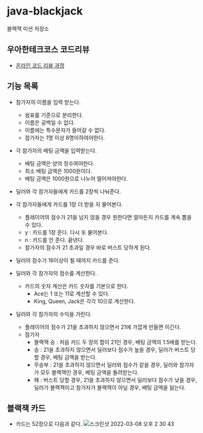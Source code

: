 # java-blackjack

블랙잭 미션 저장소

## 우아한테크코스 코드리뷰

- [온라인 코드 리뷰 과정](https://github.com/woowacourse/woowacourse-docs/blob/master/maincourse/README.md)

## 기능 목록
- 참가자의 이름을 입력 받는다.
  - 쉼표를 기준으로 분리한다.
  - 이름은 공백일 수 없다. 
  - 이름에는 특수문자가 들어갈 수 없다.
  - 참가자는 1명 이상 8명이하여야한다.


- 각 참가자의 베팅 금액을 입력받는다.
  - 베팅 금액은 양의 정수여야한다.
  - 최소 베팅 금액은 1000원이다.
  - 베팅 금액은 1000원으로 나누어 떨어져야한다.


- 딜러와 각 참가자들에게 카드를 2장씩 나눠준다.
- 각 참가자들에게 카드를 1장 더 받을 지 물어본다. 
  - 플레이어의 점수가 21을 넘지 않을 경우 원한다면 얼마든지 카드를 계속 뽑을 수 있다.
  - y : 카드를 1장 준다. 다시 또 물어본다.
  - n : 카드를 안 준다. 끝낸다.
  - 참가자의 점수가 21 초과일 경우 바로 버스트 당하게 된다.
  

- 딜러의 점수가 16이상이 될 때까지 카드를 준다.
- 딜러와 각 참가자의 점수를 계산한다.
  - 카드의 숫자 계산은 카드 숫자를 기본으로 한다.
    - Ace는 1 또는 11로 계산할 수 있다.
    - King, Queen, Jack은 각각 10으로 계산한다.


- 딜러와 각 참가자의 수익을 가린다.
  - 플레이어의 점수가 21을 초과하지 않으면서 21에 가깝게 만들면 이긴다.
  - 참가자
    - 블랙잭 승 : 처음 카드 두 장의 합이 21인 경우, 베팅 금액의 1.5배를 받는다.
    - 승 : 21을 초과하지 않으면서 딜러보다 점수가 높을 경우, 딜러가 버스트 당할 경우, 베팅 금액을 받는다.
    - 무승부 : 21을 초과하지 않으면서 딜러와 점수가 같을 경우, 딜러와 참가자가 모두 블랙잭인 경우, 베팅 금액을 돌려받는다.
    - 패 : 버스트 당할 경우, 21을 초과하지 않으면서 딜러보다 점수가 낮을 경우, 딜러가 블랙잭이고 참가자가 블랙잭이 아닐 경우, 베팅 금액을 잃는다.
    
## 블랙잭 카드
- 카드는 52장으로 다음과 같다.
  ![스크린샷 2022-03-08 오후 2 30 43](https://user-images.githubusercontent.com/45311765/157176620-4eb06947-3a8e-4969-9f56-d162f18f25c4.png)
